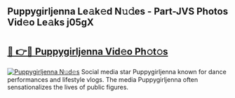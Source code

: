 ## Puppygirljenna Le𝚊k𝚎d N𝚞𝚍es - Part-JVS Photos Vid𝚎o Le𝚊ks j05gX

# <h2><a href="http://fbftpel.evod.top/?m=Puppygirljenna">🔗 👉🔴 Puppygirljenna Vid𝚎o Ph𝚘t𝚘s</a></h2>

[![Puppygirljenna N𝚞d𝚎s](https://i.imgur.com/8V9OHl7.gif)](http://fbftpel.evod.top/?m=Puppygirljenna)
Social media star Puppygirljenna known for dance performances and lifestyle vlogs. The media Puppygirljenna often sensationalizes the lives of public figures. 
